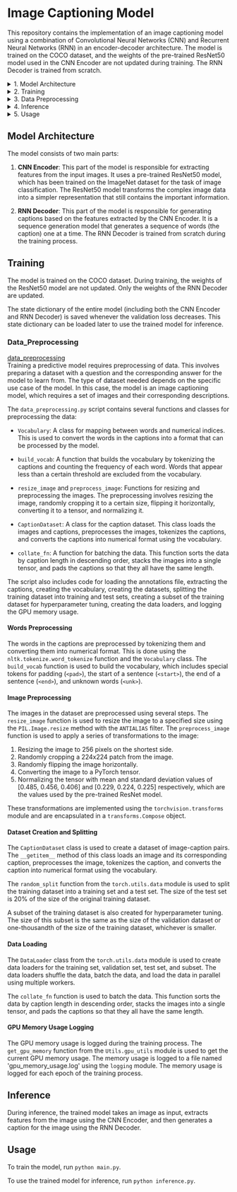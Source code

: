 # Image Captioning Model

This repository contains the implementation of an image captioning model using a combination of Convolutional Neural Networks (CNN) and Recurrent Neural Networks (RNN) in an encoder-decoder architecture. The model is trained on the COCO dataset, and the weights of the pre-trained ResNet50 model used in the CNN Encoder are not updated during training. The RNN Decoder is trained from scratch.

<details>
<summary>1. Model Architecture</summary>

[Go to section](#model-architecture)

</details>

<details>
<summary>2. Training</summary>

[Go to section](#training)

</details>

<details>
<summary>3. Data Preprocessing</summary>

[Go to section](#data_preprocessing)

</details>

<details>
<summary>4. Inference</summary>

[Go to section](#inference)

</details>

<details>
<summary>5. Usage</summary>

[Go to section](#usage)

</details>

## Model Architecture

The model consists of two main parts:

1. **CNN Encoder**: This part of the model is responsible for extracting features from the input images. It uses a pre-trained ResNet50 model, which has been trained on the ImageNet dataset for the task of image classification. The ResNet50 model transforms the complex image data into a simpler representation that still contains the important information.

2. **RNN Decoder**: This part of the model is responsible for generating captions based on the features extracted by the CNN Encoder. It is a sequence generation model that generates a sequence of words (the caption) one at a time. The RNN Decoder is trained from scratch during the training process.

## Training

The model is trained on the COCO dataset. During training, the weights of the ResNet50 model are not updated. Only the weights of the RNN Decoder are updated.

The state dictionary of the entire model (including both the CNN Encoder and RNN Decoder) is saved whenever the validation loss decreases. This state dictionary can be loaded later to use the trained model for inference.

### Data_Preprocessing
[data_preprocessing](data_preprocessing.py)<BR>
Training a predictive model requires preprocessing of data. This involves preparing a dataset with a question and the corresponding answer for the model to learn from. The type of dataset needed depends on the specific use case of the model. In this case, the model is an image captioning model, which requires a set of images and their corresponding descriptions.

The `data_preprocessing.py` script contains several functions and classes for preprocessing the data:

- `Vocabulary`: A class for mapping between words and numerical indices. This is used to convert the words in the captions into a format that can be processed by the model.

- `build_vocab`: A function that builds the vocabulary by tokenizing the captions and counting the frequency of each word. Words that appear less than a certain threshold are excluded from the vocabulary.

- `resize_image` and `preprocess_image`: Functions for resizing and preprocessing the images. The preprocessing involves resizing the image, randomly cropping it to a certain size, flipping it horizontally, converting it to a tensor, and normalizing it.

- `CaptionDataset`: A class for the caption dataset. This class loads the images and captions, preprocesses the images, tokenizes the captions, and converts the captions into numerical format using the vocabulary.

- `collate_fn`: A function for batching the data. This function sorts the data by caption length in descending order, stacks the images into a single tensor, and pads the captions so that they all have the same length.

The script also includes code for loading the annotations file, extracting the captions, creating the vocabulary, creating the datasets, splitting the training dataset into training and test sets, creating a subset of the training dataset for hyperparameter tuning, creating the data loaders, and logging the GPU memory usage.

#### Words Preprocessing

The words in the captions are preprocessed by tokenizing them and converting them into numerical format. This is done using the `nltk.tokenize.word_tokenize` function and the `Vocabulary` class. The `build_vocab` function is used to build the vocabulary, which includes special tokens for padding (`<pad>`), the start of a sentence (`<start>`), the end of a sentence (`<end>`), and unknown words (`<unk>`).
#### Image Preprocessing

The images in the dataset are preprocessed using several steps. The `resize_image` function is used to resize the image to a specified size using the `PIL.Image.resize` method with the `ANTIALIAS` filter. The `preprocess_image` function is used to apply a series of transformations to the image:

1. Resizing the image to 256 pixels on the shortest side.
2. Randomly cropping a 224x224 patch from the image.
3. Randomly flipping the image horizontally.
4. Converting the image to a PyTorch tensor.
5. Normalizing the tensor with mean and standard deviation values of [0.485, 0.456, 0.406] and [0.229, 0.224, 0.225] respectively, which are the values used by the pre-trained ResNet model.

These transformations are implemented using the `torchvision.transforms` module and are encapsulated in a `transforms.Compose` object.

#### Dataset Creation and Splitting

The `CaptionDataset` class is used to create a dataset of image-caption pairs. The `__getitem__` method of this class loads an image and its corresponding caption, preprocesses the image, tokenizes the caption, and converts the caption into numerical format using the vocabulary.

The `random_split` function from the `torch.utils.data` module is used to split the training dataset into a training set and a test set. The size of the test set is 20% of the size of the original training dataset.

A subset of the training dataset is also created for hyperparameter tuning. The size of this subset is the same as the size of the validation dataset or one-thousandth of the size of the training dataset, whichever is smaller.

#### Data Loading

The `DataLoader` class from the `torch.utils.data` module is used to create data loaders for the training set, validation set, test set, and subset. The data loaders shuffle the data, batch the data, and load the data in parallel using multiple workers.

The `collate_fn` function is used to batch the data. This function sorts the data by caption length in descending order, stacks the images into a single tensor, and pads the captions so that they all have the same length.

#### GPU Memory Usage Logging

The GPU memory usage is logged during the training process. The `get_gpu_memory` function from the `Utils.gpu_utils` module is used to get the current GPU memory usage. The memory usage is logged to a file named 'gpu_memory_usage.log' using the `logging` module. The memory usage is logged for each epoch of the training process.
## Inference

During inference, the trained model takes an image as input, extracts features from the image using the CNN Encoder, and then generates a caption for the image using the RNN Decoder.

## Usage

To train the model, run `python main.py`.

To use the trained model for inference, run `python inference.py`.

